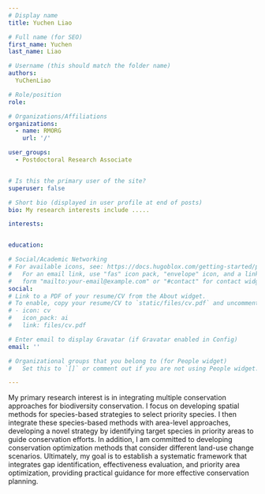 ```yaml
---
# Display name
title: Yuchen Liao

# Full name (for SEO)
first_name: Yuchen
last_name: Liao

# Username (this should match the folder name)
authors:
  YuChenLiao

# Role/position
role:

# Organizations/Affiliations
organizations:
  - name: RMORG
    url: '/'

user_groups:
  - Postdoctoral Research Associate


# Is this the primary user of the site?
superuser: false

# Short bio (displayed in user profile at end of posts)
bio: My research interests include .....

interests:


education:

# Social/Academic Networking
# For available icons, see: https://docs.hugoblox.com/getting-started/page-builder/#icons
#   For an email link, use "fas" icon pack, "envelope" icon, and a link in the
#   form "mailto:your-email@example.com" or "#contact" for contact widget.
social:
# Link to a PDF of your resume/CV from the About widget.
# To enable, copy your resume/CV to `static/files/cv.pdf` and uncomment the lines below.
# - icon: cv
#   icon_pack: ai
#   link: files/cv.pdf

# Enter email to display Gravatar (if Gravatar enabled in Config)
email: ''

# Organizational groups that you belong to (for People widget)
#   Set this to `[]` or comment out if you are not using People widget.

---
```


My primary research interest is in integrating multiple conservation approaches for biodiversity conservation. I focus on developing spatial methods for species-based strategies to select priority species. I then integrate these species-based methods with area-level approaches, developing a novel strategy by identifying target species in priority areas to guide conservation efforts. In addition, I am committed to developing conservation optimization methods that consider different land-use change scenarios. Ultimately, my goal is to establish a systematic framework that integrates gap identification, effectiveness evaluation, and priority area optimization, providing practical guidance for more effective conservation planning.